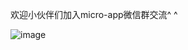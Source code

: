 
欢迎小伙伴们加入micro-app微信群交流^ ^


![image](https://github.com/micro-zoe/micro-app/assets/14011130/bc73ae97-e511-4649-8ec6-1b7fa58575e2)




